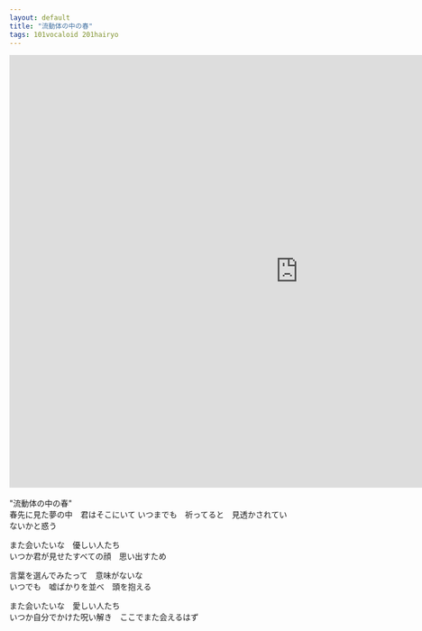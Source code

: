```yaml
---
layout: default
title: "流動体の中の春"
tags: 101vocaloid 201hairyo
---
```

<div class="movie-wrap">
<iframe width="1024" height="768" src="https://www.youtube.com/embed/ZBvkRz4QjjE" title="流動体の中の春 / 初音ミク" frameborder="0" allow="accelerometer; autoplay; clipboard-write; encrypted-media; gyroscope; picture-in-picture; web-share" allowfullscreen></iframe>
</div>
<br>
"流動体の中の春"  
<br>
春先に見た夢の中　君はそこにいて  
いつまでも　祈ってると　見透かされていないかと惑う  

また会いたいな　優しい人たち  
いつか君が見せたすべての顔　思い出すため  

言葉を選んでみたって　意味がないな  
いつでも　嘘ばかりを並べ　頭を抱える  

また会いたいな　愛しい人たち  
いつか自分でかけた呪い解き　ここでまた会えるはず  
